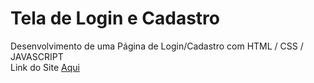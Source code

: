 # Tela de Login e Cadastro
Desenvolvimento de uma Página de Login/Cadastro com HTML / CSS / JAVASCRIPT 
<br>
Link do Site <a href='https://bielgsilva.github.io/Tela-de-Login/'> Aqui </a>
